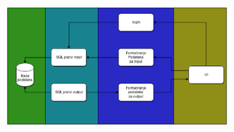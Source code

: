 ![slika](https://raw.githubusercontent.com/Ltin66/ProjektBaze-2019/master/ProgramiranjeKoraci/dd.png)
